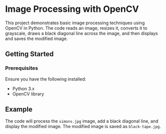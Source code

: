 # Image Processing with OpenCV

This project demonstrates basic image processing techniques using OpenCV in Python. The code reads an image, resizes it, converts it to grayscale, draws a black diagonal line across the image, and then displays and saves the modified image.

## Getting Started

### Prerequisites

Ensure you have the following installed:

- Python 3.x
- OpenCV library

## Example

The code will process the `simons.jpg` image, add a black diagonal line, and display the modified image. The modified image is saved as `black-tape.jpg`.
